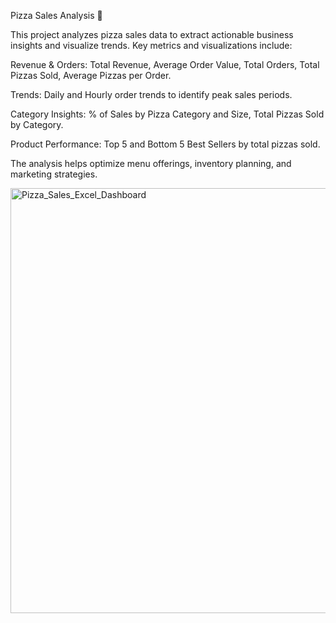 Pizza Sales Analysis 🍕

This project analyzes pizza sales data to extract actionable business insights and visualize trends. Key metrics and visualizations include:

Revenue & Orders: Total Revenue, Average Order Value, Total Orders, Total Pizzas Sold, Average Pizzas per Order.

Trends: Daily and Hourly order trends to identify peak sales periods.

Category Insights: % of Sales by Pizza Category and Size, Total Pizzas Sold by Category.

Product Performance: Top 5 and Bottom 5 Best Sellers by total pizzas sold.

The analysis helps optimize menu offerings, inventory planning, and marketing strategies.

<img width="1181" height="680" alt="Pizza_Sales_Excel_Dashboard" src="https://github.com/user-attachments/assets/bc9fef2b-d797-463d-b6a0-411458235d2c" />

